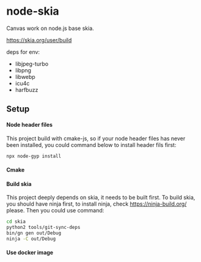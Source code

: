 # node-skia
Canvas work on node.js base skia.

https://skia.org/user/build

deps for env:
* libjpeg-turbo
* libpng
* libwebp
* icu4c
* harfbuzz

## Setup

#### Node header files
This project build with cmake-js, so if your node header files has never been installed, you could command below to install header fils first:

```bash
npx node-gyp install
```

#### Cmake



#### Build skia
This project deeply depends on skia, it needs to be built first. To build skia, you should have ninja first, to install ninja, check https://ninja-build.org/ please. Then you could use command:

```bash
cd skia
python2 tools/git-sync-deps
bin/gn gen out/Debug
ninja -C out/Debug
```

#### Use docker image

